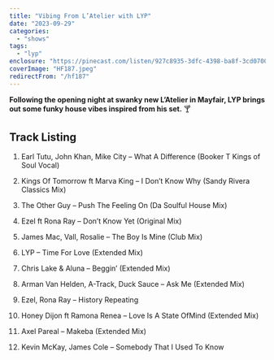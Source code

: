 ```yaml
---
title: "Vibing From L’Atelier with LYP"
date: "2023-09-29"
categories:
  - "shows"
tags:
  - "lyp"
enclosure: "https://pinecast.com/listen/927c8935-3dfc-4398-ba8f-3cd070087eb8.mp3 88742142 audio/mpeg "
coverImage: "HF187.jpeg"
redirectFrom: "/hf187"
---
```


**Following the opening night at swanky new L’Atelier in Mayfair, LYP brings out some funky house vibes inspired from his set.** 🍸

## Track Listing

1. Earl Tutu, John Khan, Mike City – What A Difference (Booker T Kings of Soul Vocal)

2. Kings Of Tomorrow ft Marva King – I Don’t Know Why (Sandy Rivera Classics Mix)

3. The Other Guy – Push The Feeling On (Da Soulful House Mix)

4. Ezel ft Rona Ray – Don’t Know Yet (Original Mix)

5. James Mac, Vall, Rosalie – The Boy Is Mine (Club Mix)

6. LYP – Time For Love (Extended Mix)

7. Chris Lake & Aluna – Beggin’ (Extended Mix)

8. Arman Van Helden, A-Track, Duck Sauce – Ask Me (Extended Mix)

9. Ezel, Rona Ray – History Repeating

10. Honey Dijon ft Ramona Renea – Love Is A State OfMind (Extended Mix)

11. Axel Pareal – Makeba (Extended Mix)

12. Kevin McKay, James Cole – Somebody That I Used To Know
